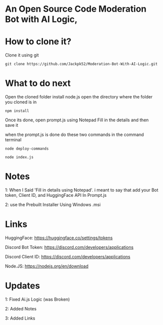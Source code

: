 # An Open Source Code Moderation Bot with AI Logic,
# How to clone it?
Clone it using git
```
git clone https://github.com/Jackpk52/Moderation-Bot-With-AI-Logic.git
```
# What to do next
Open the cloned folder
install node.js
open the directory where the folder you cloned is in
```
npm install
```
Once its done, open prompt.js using Notepad
Fill in the details
and then save it

when the prompt.js is done do these two commands in the command terminal

```
node deploy-commands
```

```
node index.js
```
# Notes
1: When I Said 'Fill in details using Notepad'. i meant to say that add your Bot token, Client ID, and HuggingFace API In Prompt.js

2: use the Prebuilt Installer Using Windows .msi

# Links
HuggingFace: https://huggingface.co/settings/tokens

Discord Bot Token: https://discord.com/developers/applications

Discord Client ID: https://discord.com/developers/applications

Node.JS: https://nodejs.org/en/download

# Updates

1: Fixed Ai.js Logic (was Broken)

2: Added Notes

3: Added Links

